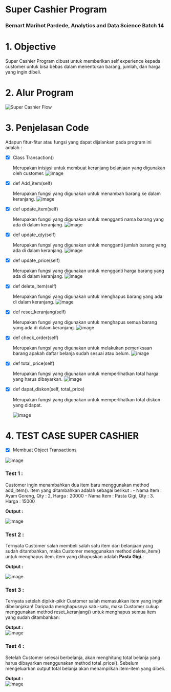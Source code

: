 # **Super Cashier Program**

### **Bernart Marihot Pardede, Analytics and Data Science Batch 14**

# 1. **Objective**

Super Cashier Program dibuat untuk memberikan self experience kepada customer untuk bisa bebas dalam menentukan barang, jumlah, dan harga yang ingin dibeli.

# 2. **Alur Program**

![Super Cashier Flow](https://github.com/benpardede/SuperCashier_Pacmann/assets/67301642/3ecf4092-ee22-4b56-ac42-c1ac3ae1fcb5)

# 3. **Penjelasan Code**

Adapun fitur-fitur atau fungsi yang dapat dijalankan pada program ini adalah :

- [x] Class Transaction()

  Merupakan inisiasi untuk membuat keranjang belanjaan yang digunakan oleh customer.
![image](https://github.com/benpardede/SuperCashier_Pacmann/assets/67301642/fe235032-6697-4fe5-a5a1-aed7730269aa)

- [x] def Add_item(self)

  Merupakan fungsi yang digunakan untuk menambah barang ke dalam keranjang.
![image](https://github.com/benpardede/SuperCashier_Pacmann/assets/67301642/eb0a70a1-b027-47eb-9775-4132fc245958)

- [x] def update_item(self)

  Merupakan fungsi yang digunakan untuk mengganti nama barang yang ada di dalam keranjang.
  ![image](https://github.com/benpardede/SuperCashier_Pacmann/assets/67301642/46b0c031-8715-49d3-b3df-a2bd7c90d5dd)

- [x] def update_qty(self)

  Merupakan fungsi yang digunakan untuk mengganti jumlah barang yang ada di dalam keranjang.
  ![image](https://github.com/benpardede/SuperCashier_Pacmann/assets/67301642/57d4da7a-4cb2-4571-a236-93608936dc6d)

- [x] def update_price(self)

  Merupakan fungsi yang digunakan untuk mengganti harga barang yang ada di dalam keranjang.
  ![image](https://github.com/benpardede/SuperCashier_Pacmann/assets/67301642/9fcf74e0-f053-4f57-8e88-5ecd26cda1cc)

- [x] def delete_item(self)

  Merupakan fungsi yang digunakan untuk menghapus barang yang ada di dalam keranjang.
  ![image](https://github.com/benpardede/SuperCashier_Pacmann/assets/67301642/1ce182e4-a8dc-494f-96a0-c0f6c614c713)

- [x] def reset_keranjang(self)

  Merupakan fungsi yang digunakan untuk menghapus semua barang yang ada di dalam keranjang.
  ![image](https://github.com/benpardede/SuperCashier_Pacmann/assets/67301642/4e4aabfc-ec21-4f19-873d-39dc85f14830)

- [x] def check_order(self)

  Merupakan fungsi yang digunakan untuk melakukan pemeriksaan barang apakah daftar belanja sudah sesuai atau belum.
  ![image](https://github.com/benpardede/SuperCashier_Pacmann/assets/67301642/70793a0d-1c47-4d27-83f3-93f457d0dc26)

- [x] def total_price(self)

  Merupakan fungsi yang digunakan untuk memperlihatkan total harga yang harus dibayarkan.
  ![image](https://github.com/benpardede/SuperCashier_Pacmann/assets/67301642/93e6d1d0-7de5-4210-90cd-e80336219f75)

- [x] def dapat_diskon(self, total_price)

  Merupakan fungsi yang digunakan untuk memperlihatkan total diskon yang didapat.
  
  ![image](https://github.com/benpardede/SuperCashier_Pacmann/assets/67301642/2deddf44-530f-41ed-a06b-4b3067ad4a02)


# 4. **TEST CASE SUPER CASHIER**

- [x] Membuat Object Transactions
      
![image](https://github.com/benpardede/SuperCashier_Pacmann/assets/67301642/468ea0d2-6c8f-4e01-abee-c708ca205f44)

### **Test 1 :**

  Customer ingin menambahkan dua item baru menggunakan method add_item(). Item yang ditambahkan adalah sebagai berikut :
      - Nama Item : Ayam Goreng, Qty : 2, Harga : 20000
      - Nama Item : Pasta Gigi, Qty : 3. Harga : 15000

  **Output :** 

![image](https://github.com/benpardede/SuperCashier_Pacmann/assets/67301642/7c9caf70-db43-4e0a-8d0f-9512badb3759)

### **Test 2 :**

  Ternyata Customer salah membeli salah satu item dari belanjaan yang sudah ditambahkan, maka Customer menggunakan
  method delete_item() untuk menghapus item. item yang dihapuskan adalah **Pasta Gigi.**:
  
  **Output :**  
  
![image](https://github.com/benpardede/SuperCashier_Pacmann/assets/67301642/ad998db4-5f8b-4cd1-860c-5f787ea107ee)

### **Test 3 :**

  Ternyata setelah dipikir-pikir Customer salah memasukkan item yang ingin dibelanjakan! 
  Daripada menghapusnya satu-satu, maka Customer cukup menggunakan method reset_keranjang() untuk menghapus semua
  item yang sudah ditambahkan:
  
  **Output :**  
  ![image](https://github.com/benpardede/SuperCashier_Pacmann/assets/67301642/9ae467e9-18c3-4111-93ea-ebb490c4570e)

### **Test 4 :**

  Setelah Customer selesai berbelanja, akan menghitung total belanja yang harus dibayarkan menggunakan method total_price(). Sebelum mengeluarkan output total belanja akan menampilkan item-item yang dibeli. 
  
  **Output :**  
  ![image](https://github.com/benpardede/SuperCashier_Pacmann/assets/67301642/2dd81782-f53f-44ec-81a9-6ec74bd070a8)
